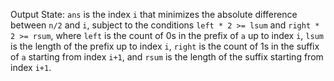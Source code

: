 Output State: `ans` is the index `i` that minimizes the absolute difference between `n/2` and `i`, subject to the conditions `left * 2 >= lsum` and `right * 2 >= rsum`, where `left` is the count of 0s in the prefix of `a` up to index `i`, `lsum` is the length of the prefix up to index `i`, `right` is the count of 1s in the suffix of `a` starting from index `i+1`, and `rsum` is the length of the suffix starting from index `i+1`.